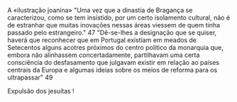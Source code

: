 A «ilustração joanina»
"Uma vez que a dinastia de Bragança se caracterizou, como se tem insistido, por um certo isolamento cultural, não é de estranhar que muitas inovações nessas áreas viessem de quem tinha passado pelo estrangeiro." 47
"Dê-se-lhes a designação que se quiser, haverá que reconhecer que em Portugal existiam em meados de Setecentos alguns acotres próximos do centro político da monarquia que, embora não alinhassem concertadamente, partilhavam uma certa consciência do desfasamento que julgavam existir em relação ao países centrais da Europa e algumas ideias sobre os meios de reforma para os ultrapassar" 49

Expulsão dos jesuítas
!